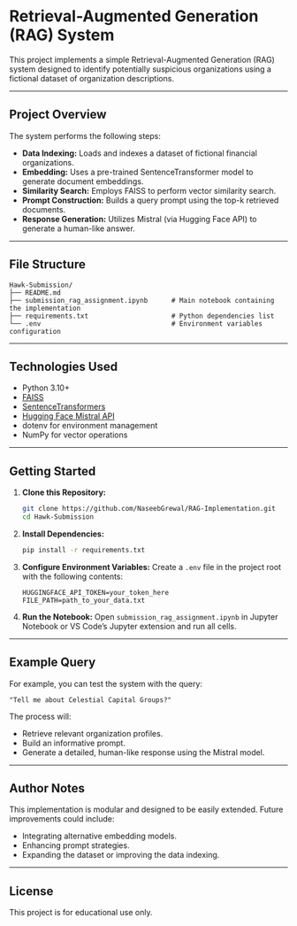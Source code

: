 # Retrieval-Augmented Generation (RAG) System

This project implements a simple Retrieval-Augmented Generation (RAG) system designed to
identify potentially suspicious organizations using a fictional dataset of organization descriptions.

---

## Project Overview

The system performs the following steps:
- **Data Indexing:** Loads and indexes a dataset of fictional financial organizations.
- **Embedding:** Uses a pre-trained SentenceTransformer model to generate document embeddings.
- **Similarity Search:** Employs FAISS to perform vector similarity search.
- **Prompt Construction:** Builds a query prompt using the top-k retrieved documents.
- **Response Generation:** Utilizes Mistral (via Hugging Face API) to generate a human-like answer.

---

## File Structure

```
Hawk-Submission/
├── README.md
├── submission_rag_assignment.ipynb      # Main notebook containing the implementation
├── requirements.txt                     # Python dependencies list
└── .env                                 # Environment variables configuration
```

---

## Technologies Used

- Python 3.10+
- [FAISS](https://github.com/facebookresearch/faiss)
- [SentenceTransformers](https://www.sbert.net/)
- [Hugging Face Mistral API](https://huggingface.co/inference-api)
- dotenv for environment management
- NumPy for vector operations

---

## Getting Started

1. **Clone this Repository:**
    ```bash
    git clone https://github.com/NaseebGrewal/RAG-Implementation.git
    cd Hawk-Submission
    ```

2. **Install Dependencies:**
    ```bash
    pip install -r requirements.txt
    ```

3. **Configure Environment Variables:**
   Create a `.env` file in the project root with the following contents:
    ```
    HUGGINGFACE_API_TOKEN=your_token_here
    FILE_PATH=path_to_your_data.txt
    ```

4. **Run the Notebook:**
   Open `submission_rag_assignment.ipynb` in Jupyter Notebook or VS Code’s Jupyter extension and run all cells.

---

## Example Query

For example, you can test the system with the query:
```
"Tell me about Celestial Capital Groups?"
```

The process will:
- Retrieve relevant organization profiles.
- Build an informative prompt.
- Generate a detailed, human-like response using the Mistral model.

---

## Author Notes

This implementation is modular and designed to be easily extended. Future improvements could include:
- Integrating alternative embedding models.
- Enhancing prompt strategies.
- Expanding the dataset or improving the data indexing.

---

## License

This project is for educational use only.
